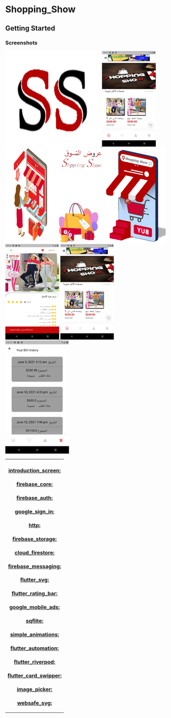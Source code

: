 # Shopping_Show




## Getting Started


### Screenshots

<a href="https://play.google.com/store/apps/details?id=com.anany.panda1">
<img src= "/log.png" height="300em"   />
  <img src="/Screenshot_20210614_172009_1.png" height="300em" /><img src="/Screenshot_20210614_172027.png" height="300em" />
  <img src="/Screenshot_20210615_161848.png" height="300em" /> <img src="/Screenshot_20210615_161752.png" height="300em" />  <img src="Screenshot_20210615_161913.png" 
<div style="text-align: center" width="200"><table><tr>
  <td style="text-align: center">
  <a href="https://play.google.com/store/apps/details?id=com.anany.panda1">
  

### introduction_screen:
### firebase_core:
### firebase_auth:
### google_sign_in:
### http:
###  firebase_storage:
### cloud_firestore:
### firebase_messaging:
### flutter_svg:
### flutter_rating_bar:
### google_mobile_ads:
###  sqflite:
### simple_animations:
###  flutter_automation:
###  flutter_riverpod:
### flutter_card_swipper:
### image_picker:
###  websafe_svg:


